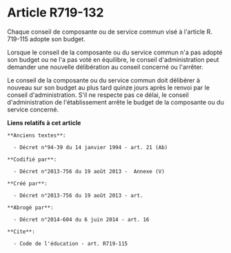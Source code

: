 # Article R719-132

Chaque conseil de composante ou de service commun visé à l'article R. 719-115 adopte son budget. 

Lorsque le conseil de la composante ou du service commun n'a pas adopté son budget ou ne l'a pas voté en équilibre, le
conseil d'administration peut demander une nouvelle délibération au conseil concerné ou l'arrêter. 

Le conseil de la composante ou du service commun doit délibérer à nouveau sur son budget au plus tard quinze jours après le
renvoi par le conseil d'administration. S'il ne respecte pas ce délai, le conseil d'administration de l'établissement arrête
le budget de la composante ou du service concerné.

**Liens relatifs à cet article**

	**Anciens textes**:

	  - Décret n°94-39 du 14 janvier 1994 - art. 21 (Ab)

	**Codifié par**:

	  - Décret n°2013-756 du 19 août 2013 -  Annexe (V)

	**Créé par**:

	  - Décret n°2013-756 du 19 août 2013 - art.

	**Abrogé par**:

	  - Décret n°2014-604 du 6 juin 2014 - art. 16

	**Cite**:

	  - Code de l'éducation - art. R719-115
